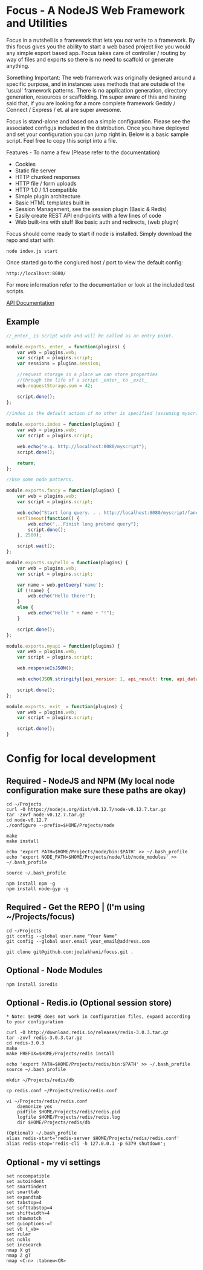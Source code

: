 Focus - A NodeJS Web Framework and Utilities
==========

Focus in a nutshell is a framework that lets you *not* write to a framework. By this focus gives you the 
ability to start a web based project like you would any simple export based app. Focus takes care of 
controller / routing by way of files and exports so there is no need to scaffold or generate anything. 

Something Important: The web framework was originally designed around a specific purpose, and in 
instances uses methods that are outside of the 'usual' framework patterns. There is no application 
generation, directory generation, resources or scaffolding. I'm super aware of this and having said 
that, if you are looking for a more complete framework Geddy / Connect / Express / et. al are super 
awesome.

Focus is stand-alone and based on a simple configuration. Please see the associated config.js included 
in the distribution.  Once you have deployed and set your configuration you can jump right in. Below 
is a basic sample script.  Feel free to copy this script into a file. 

Features - To name a few (Please refer to the documentation) 
- Cookies
- Static file server 
- HTTP chunked responses
- HTTP file / form uploads 
- HTTP 1.0 / 1.1 compatible
- Simple plugin architecture
- Basic HTML templates built in
- Session Management, see the session plugin (Basic & Redis)
- Easily create REST API end-points with a few lines of code
- Web built-ins with stuff like basic auth and redirects, (web plugin)

Focus should come ready to start if node is installed. Simply download the repo and start with:

    node index.js start

Once started go to the congiured host / port to view the default config:

    http://localhost:8080/

For more information refer to the documentation or look at the included test scripts.

[API Documentation](docs/README.md)

## Example

```js
//_enter_ is script wide and will be called as an entry point.

module.exports._enter_ = function(plugins) {
    var web = plugins.web;
    var script = plugins.script;
    var sessions = plugins.session;

    //request storage is a place we can store properties 
    //through the life of a script _enter_ to _exit_
    web.requestStorage.sum = 42;

    script.done();
};

//index is the default action if no other is specified (assuming myscript.js)
    
module.exports.index = function(plugins) {
    var web = plugins.web;
    var script = plugins.script;

    web.echo("e.g. http://localhost:8080/myscript");
    script.done();

    return;
};

//Use some node patterns.

module.exports.fancy = function(plugins) {
    var web = plugins.web;
    var script = plugins.script;

    web.echo("Start long query. . . http://localhost:8080/myscript/fancy");
    setTimeout(function() {
        web.echo("...Finish long pretend query");
        script.done();
    }, 2500);

    script.wait();
};

module.exports.sayhello = function(plugins) {
    var web = plugins.web;
    var script = plugins.script;

    var name = web.getQuery('name');
    if (!name) {
        web.echo("Hello there!");
    }
    else {
        web.echo("Hello " + name + "!");
    }

    script.done();
};

module.exports.myapi = function(plugins) {
    var web = plugins.web;
    var script = plugins.script;

    web.responseIsJSON();

    web.echo(JSON.stringify({api_version: 1, api_result: true, api_data: [1, 2, 3, 4]}));

    script.done();
};

module.exports._exit_ = function(plugins) {
    var web = plugins.web;
    var script = plugins.script;

    script.done();
}
```

# Config for local development

## Required - NodeJS and NPM (My local node configuration make sure these paths are okay)

    cd ~/Projects
    curl -O https://nodejs.org/dist/v0.12.7/node-v0.12.7.tar.gz
    tar -zxvf node-v0.12.7.tar.gz
    cd node-v0.12.7
    ./configure --prefix=$HOME/Projects/node

    make
    make install

    echo 'export PATH=$HOME/Projects/node/bin:$PATH' >> ~/.bash_profile
    echo 'export NODE_PATH=$HOME/Projects/node/lib/node_modules' >> ~/.bash_profile

    source ~/.bash_profile

    npm install npm -g
    npm install node-gyp -g

## Required - Get the REPO | (I'm using ~/Projects/focus)

    cd ~/Projects
    git config --global user.name "Your Name"
    git config --global user.email your_email@address.com

    git clone git@github.com:joelakhani/focus.git .

## Optional - Node Modules

    npm install ioredis

## Optional - Redis.io (Optional session store)

    * Note: $HOME does not work in configuration files, expand according to your configuration

    curl -O http://download.redis.io/releases/redis-3.0.3.tar.gz
    tar -zxvf redis-3.0.3.tar.gz
    cd redis-3.0.3
    make 
    make PREFIX=$HOME/Projects/redis install

    echo 'export PATH=$HOME/Projects/redis/bin:$PATH' >> ~/.bash_profile
    source ~/.bash_profile

    mkdir ~/Projects/redis/db

    cp redis.conf ~/Projects/redis/redis.conf

    vi ~/Projects/redis/redis.conf
        daemonize yes
        pidfile $HOME/Projects/redis/redis.pid
        logfile $HOME/Projects/redis/redis.log
        dir $HOME/Projects/redis/db

    (Optional) ~/.bash_profile
    alias redis-start='redis-server $HOME/Projects/redis/redis.conf'
    alias redis-stop='redis-cli -h 127.0.0.1 -p 6379 shutdown';

## Optional - my vi settings

    set nocompatible
    set autoindent
    set smartindent
    set smarttab
    set expandtab
    set tabstop=4
    set softtabstop=4
    set shiftwidth=4
    set showmatch
    set guioptions-=T
    set vb t_vb=
    set ruler
    set nohls
    set incsearch
    nmap X gt
    nmap Z gT
    nmap <C-n> :tabnew<CR>
